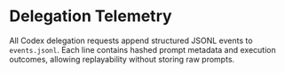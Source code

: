 # Delegation Telemetry

All Codex delegation requests append structured JSONL events to `events.jsonl`.
Each line contains hashed prompt metadata and execution outcomes, allowing
replayability without storing raw prompts.
